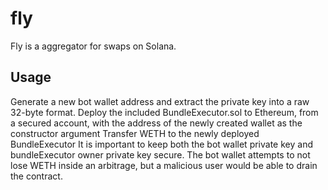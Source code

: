 # fly

Fly is a aggregator for swaps on Solana.
## Usage
Generate a new bot wallet address and extract the private key into a raw 32-byte format.
Deploy the included BundleExecutor.sol to Ethereum, from a secured account, with the address of the newly created wallet as the constructor argument
Transfer WETH to the newly deployed BundleExecutor
It is important to keep both the bot wallet private key and bundleExecutor owner private key secure. The bot wallet attempts to not lose WETH inside an arbitrage, but a malicious user would be able to drain the contract.